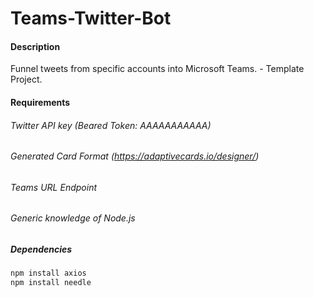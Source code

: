 # Teams-Twitter-Bot
#### Description
Funnel tweets from specific accounts into Microsoft Teams. - Template Project.

#### Requirements

###### Twitter API key (Beared Token: AAAAAAAAAAA) 
###### Generated Card Format (https://adaptivecards.io/designer/) 
###### Teams URL Endpoint
###### Generic knowledge of Node.js

##### Dependencies
```bash
npm install axios
npm install needle
```
